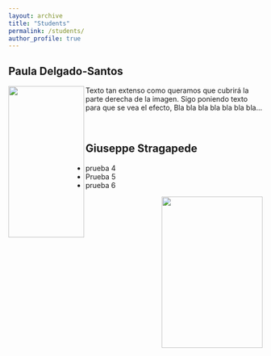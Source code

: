 ```yaml
---
layout: archive
title: "Students"
permalink: /students/
author_profile: true
---
```




Paula Delgado-Santos
-----

<p> 
<img src="https://rubentolosana.github.io/images/profileRT.JPG" align="left" height="300" width="150">Texto tan extenso como queramos que cubrirá la parte derecha de la imagen. Sigo poniendo texto para que se vea el efecto, Bla bla bla bla bla bla bla... 
</p>

<br/>

Giuseppe Stragapede
-----

- prueba 4
- Prueba 5
- prueba 6

<a href="http://atvs.ii.uam.es/atvs/">
    <img src="https://rubentolosana.github.io/images/profileRT.JPG" align="right" height="300" width="200" target="_blank"/>
</a>
    
<br/>


